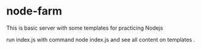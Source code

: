 # node-farm
This is basic server with some templates for practicing Nodejs

run index.js with command node index.js and see all content on templates .
